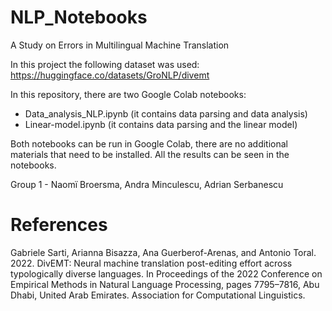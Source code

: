 # NLP_Notebooks
A Study on Errors in Multilingual Machine Translation

In this project the following dataset was used: https://huggingface.co/datasets/GroNLP/divemt

In this repository, there are two Google Colab notebooks:
- Data_analysis_NLP.ipynb (it contains data parsing and data analysis)
- Linear-model.ipynb (it contains data parsing and the linear model)

Both notebooks can be run in Google Colab, there are no additional materials that need to be installed. All the results can be seen in the notebooks.

Group 1 - Naomï Broersma, Andra Minculescu, Adrian Serbanescu

# References

Gabriele Sarti, Arianna Bisazza, Ana Guerberof-Arenas, and Antonio Toral. 2022. DivEMT: Neural machine translation post-editing effort across typologically diverse languages. In Proceedings of the 2022 Conference on Empirical Methods in Natural Language Processing, pages 7795–7816, Abu Dhabi, United Arab Emirates. Association for Computational Linguistics.
